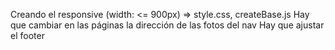 Creando el responsive (width: <= 900px) => style.css, createBase.js
    Hay que cambiar en las páginas la dirección de las fotos del nav
    Hay que ajustar el footer